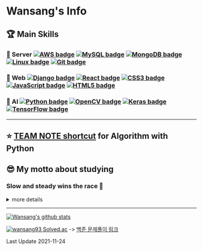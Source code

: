 # Wansang's Info

## 🏆 Main Skills

### 🥇 Server [![AWS badge](https://img.shields.io/badge/AWS-232F3E.svg?&style=flat-square&logo=Amazon%20AWS&logoColor=white)](#) [![MySQL badge](https://img.shields.io/badge/MySQL-4479A1.svg?&style=flat-square&logo=MySQL&logoColor=white)](#) [![MongoDB badge](https://img.shields.io/badge/MongoDB-47A248.svg?&style=flat-square&logo=MongoDB&logoColor=white)](#) [![Linux badge](https://img.shields.io/badge/Linux-FCC624.svg?&style=flat-square&logo=Linux&logoColor=black)](#) [![Git badge](https://img.shields.io/badge/Git-F05032.svg?&style=flat-square&logo=Git&logoColor=white)](#)

### 🥉 Web [![Django badge](https://img.shields.io/badge/Django-092E20.svg?&style=flat-square&logo=Django&logoColor=white)](#) [![React badge](https://img.shields.io/badge/React-61DAFB.svg?&style=flat-square&logo=React&logoColor=black)](#)  [![CSS3 badge](https://img.shields.io/badge/CSS3-1572B6.svg?&style=flat-square&logo=CSS3&logoColor=white)](#) [![JavaScript badge](https://img.shields.io/badge/JavaScript-F7DF1E.svg?&style=flat-square&logo=JavaScript&logoColor=black)](#) [![HTML5 badge](https://img.shields.io/badge/HTML5-E34F26.svg?&style=flat-square&logo=HTML5&logoColor=white)](#)

### 🥈 AI [![Python badge](https://img.shields.io/badge/Python-3776AB.svg?&style=flat-square&logo=Python&logoColor=white)](#) [![OpenCV badge](https://img.shields.io/badge/OpenCV-5C3EE8.svg?&style=flat-square&logo=OpenCV&logoColor=white)](#) [![Keras badge](https://img.shields.io/badge/Keras-D00000.svg?&style=flat-square&logo=Keras&logoColor=white)](#) [![TensorFlow badge](https://img.shields.io/badge/TensorFlow-FF6F00.svg?&style=flat-square&logo=TensorFlow&logoColor=white)](#)

---

## ⭐ [TEAM NOTE shortcut](https://github.com/wansang93/Algorithm/tree/master/Team%20Note) for Algorithm with Python

## 😎 My motto about studying

### **Slow and steady wins the race** 🐢

<details>
<summary>more details</summary>
<div markdown="1">

---

## 😜 What I am interested in now

1. Cloud(especially AWS, Azure) & Linux
2. BitCoin(blockchain), Trading Bot
3. ML & AL(especially Tensorflow and Keras)

## 😝 What I want to be a **Data Scientist**

## 😛 What I am studying

- **Basic Modern JavaScript** book
- **Linux on Coding Everybody** [Youtube Link](https://www.youtube.com/playlist?list=PLuHgQVnccGMBT57a9dvEtd6OuWpugF9SH), [Site Link](https://opentutorials.org/course/2598)

## 😙 I'll study

- **Deep Learning with Python** book
- **Basic Machine/Deep Learning** [Youtube Link](https://www.youtube.com/playlist?list=PLlMkM4tgfjnLSOjrEJN31gZATbcj_MpUm)

## 🏫 What I've learned

- 2012 Mar ~ 2019 Feb: I majored in **Computer Information and Communication engineering** at **Hong-ik University**
- 2019 Apr ~ 2019 Nov: I studied the things below at **Samsung Multi-Campus**
  - Cloud Service(Azure)
  - Statistics(R)
  - Computer-Vision(Python, MySQL)
  - Data Analysis(Numpy, Pandas, Matplotlib, Scikit-Learn, etc.)
  - AI / ML / Deep Learning / Reinforcement Learning(Tensorflow, Keras, etc.)
  - Web Programming(JavaScript, Django)
- 2020 Dec ~ 2021 Jun: I studied the things below at **Samsung Multi-Campus**
  - Web Programming(HTML, CSS, JavaScript, Django, React, Redux, Mobx)
  - Cloud Service(AWS)
  - Docker, Kubernetes

### 💻 On the Internet

- 2019 Nov: **Python for Beginner** [Programmers Link](https://programmers.co.kr/learn/courses/2)
- 2019 Nov ~ 2020 Jul: **Python Coding Do-Jang** [Do-Jang Link](https://dojang.io/course/view.php?id=7)
- 2020 Feb 17 ~ 18: **Code Python like Python style** [Programmers Link](https://programmers.co.kr/learn/courses/4008)
- 2020 Jun ~ 2020 Sep: **How to use Python in Slicon-Velly** [Udemy Link](https://www.udemy.com/course/python-beginner-korean/)
- 2020 Jul: **Basic Git & Github(Document Controller from the hell)** book & web [Youtube Link](https://www.youtube.com/playlist?list=PLRx0vPvlEmdD5FLIdwTM4mKBgyjv4no81)
- 2020 Sep ~ 2020 Dec: **This is Linux(CentOS 8)** [Youtube Link](https://www.youtube.com/playlist?list=PLVsNizTWUw7EJ9z-LW3lv3VC-6HI9I3hN)
- 2020 Oct ~ 2021 Jul: **This is Coding test** [Youtube Link](https://www.youtube.com/playlist?list=PLRx0vPvlEmdAghTr5mXQxGpHjWqSz0dgC)
- 2021 Sep ~ 2021 Nov: **This is MySQL(8.0)** [Youtube Link](https://www.youtube.com/playlist?list=PLVsNizTWUw7Hox7NMhenT-bulldCp9HP9)

will be updated

### 📚 From Books

📕📙📒📗📘

will be updated

### Employment data -> [Link](./employment.md)

</div>
</details>

---

[![Wansang's github stats](https://github-readme-stats.vercel.app/api?username=wansang93&title_color=FFFFFF&text_color=ced6e0&bg_color=30deg,000000,57606f)](https://github.com/anuraghazra/github-readme-stats)

[![wansang93 Solved.ac](http://mazassumnida.wtf/api/mini/generate_badge?boj=wansang93)](https://solved.ac/wansang93) -> [백준 문제풀이 링크](https://github.com/wansang93/Algorithm/blob/master/BAEKJOON/README.md)

Last Update 2021-11-24
